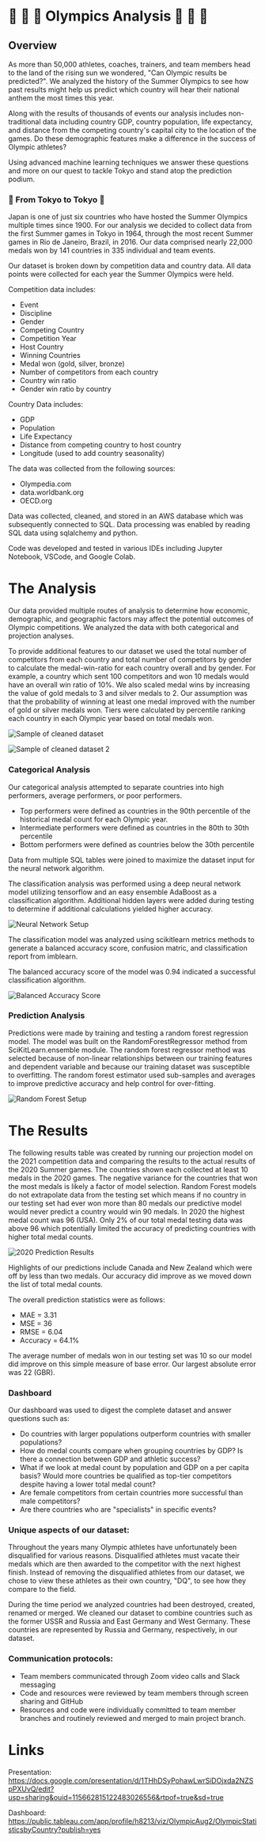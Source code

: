 # :1st_place_medal: :2nd_place_medal: :3rd_place_medal: Olympics Analysis :1st_place_medal: :2nd_place_medal: :3rd_place_medal:

## Overview
As more than 50,000 athletes, coaches, trainers, and team members head to the land of the rising sun we wondered, "Can Olympic results be predicted?". We analyzed the history of the Summer Olympics to see how past results might help us predict which country will hear their national anthem the most times this year. 

Along with the results of thousands of events our analysis includes non-traditional data including country GDP, country population, life expectancy, and distance from the competing country's capital city to the location of the games. Do these demographic features make a difference in the success of Olympic athletes?

Using advanced machine learning techniques we answer these questions and more on our quest to tackle Tokyo and stand atop the prediction podium. 

### 🎌 From Tokyo to Tokyo 🎌

Japan is one of just six countries who have hosted the Summer Olympics multiple times since 1900. For our analysis we decided to collect data from the first Summer games in Tokyo in 1964, through the most recent Summer games in Rio de Janeiro, Brazil, in 2016. Our data comprised nearly 22,000 medals won by 141 countries in 335 individual and team events.

Our dataset is broken down by competition data and country data. All data points were collected for each year the Summer Olympics were held.

Competition data includes:
* Event 
* Discipline
* Gender
* Competing Country 
* Competition Year
* Host Country
* Winning Countries
* Medal won (gold, silver, bronze)
* Number of competitors from each country
* Country win ratio
* Gender win ratio by country

Country Data includes:

* GDP
* Population
* Life Expectancy
* Distance from competing country to host country
* Longitude (used to add country seasonality)

The data was collected from the following sources:
* Olympedia.com
* data.worldbank.org
* OECD.org

Data was collected, cleaned, and stored in an AWS database which was subsequently connected to SQL. Data processing was enabled by reading SQL data using sqlalchemy and python. 

Code was developed and tested in various IDEs including Jupyter Notebook, VSCode, and Google Colab.

# The Analysis

Our data provided multiple routes of analysis to determine how economic, demographic, and geographic factors may affect the potential outcomes of Olympic competitions. We analyzed the data with both categorical and projection analyses. 

To provide additional features to our dataset we used the total number of competitors from each country and total number of competitors by gender to calculate the medal-win-ratio for each country overall and by gender. For example, a country which sent 100 competitors and won 10 medals would have an overall win ratio of 10%. We also scaled medal wins by increasing the value of gold medals to 3 and silver medals to 2. Our assumption was that the probability of winning at least one medal improved with the number of gold or silver medals won. Tiers were calculated by percentile ranking each country in each Olympic year based on total medals won. 

![Sample of cleaned dataset](Trey_Graham/README_resources/reg_data_!.PNG)

![Sample of cleaned dataset 2](Trey_Graham/README_resources/reg_data_2.PNG)


### Categorical Analysis
Our categorical analysis attempted to separate countries into high performers, average performers, or poor performers. 

* Top performers were defined as countries in the 90th percentile of the historical medal count for each Olympic year.
* Intermediate performers were defined as countries in the 80th to 30th percentile
* Bottom performers were defined as countries below the 30th percentile

Data from multiple SQL tables were joined to maximize the dataset input for the neural network algorithm.

The classification analysis was performed using a deep neural network model utilizing tensorflow and an easy ensemble AdaBoost as a classification algorithm. Additional hidden layers were added during testing to determine if additional calculations yielded higher accuracy. 

![Neural Network Setup](Trey_Graham/README_resources/nn_setup.PNG)

The classification model was analyzed using scikitlearn metrics methods to generate a balanced accuracy score, confusion matric, and classification report from imblearn. 

The balanced accuracy score of the model was 0.94 indicated a successful classification algorithm.

![Balanced Accuracy Score](Trey_Graham/README_resources/nn_score.PNG)


### Prediction Analysis
Predictions were made by training and testing a random forest regression model. The model was built on the RandomForestRegressor method from SciKitLearn.ensemble module. The random forest regressor method was selected because of non-linear relationships between our training features and dependent variable and because our training dataset was susceptible to overfitting. The random forest estimator used sub-samples and averages to improve predictive accuracy and help control for over-fitting.

![Random Forest Setup](Trey_Graham/README_resources/rf_setup.PNG)

# The Results

The following results table was created by running our projection model on the 2021 competition data and comparing the results to the actual results of the 2020 Summer games. The countries shown each collected at least 10 medals in the 2020 games. The negative variance for the countries that won the most medals is likely a factor of model selection. Random Forest models do not extrapolate data from the testing set which means if no country in our testing set had ever won more than 80 medals our predictive model would never predict a country would win 90 medals. In 2020 the highest medal count was 96 (USA). Only 2% of our total medal testing data was above 96 which potentially limited the accuracy of predicting countries with higher total medal counts. 

![2020 Prediction Results](Trey_Graham/README_resources/2020%predictions.PNG)


Highlights of our predictions include Canada and New Zealand which were off by less than two medals. Our accuracy did improve as we moved down the list of total medal counts. 

The overall prediction statistics were as follows:
* MAE = 3.31
* MSE = 36
* RMSE = 6.04
* Accuracy = 64.1% 

The average number of medals won in our testing set was 10 so our model did improve on this simple measure of base error. Our largest absolute error was 22 (GBR). 

### Dashboard
Our dashboard was used to digest the complete dataset and answer questions such as: 
* Do countries with larger populations outperform countries with smaller populations?
* How do medal counts compare when grouping countries by GDP? Is there a connection between GDP and athletic success?
* What if we look at medal count by population and GDP on a per capita basis? Would more countries be qualified as top-tier competitors despite having a lower total medal count?
* Are female competitors from certain countries more successful than male competitors?  
* Are there countries who are "specialists" in specific events?

### Unique aspects of our dataset:

Throughout the years many Olympic athletes have unfortunately been disqualified for various reasons. Disqualified athletes must vacate their medals which are then awarded to the competitor with the next highest finish. Instead of removing the disqualified athletes from our dataset, we chose to view these athletes as their own country, "DQ", to see how they compare to the field.   

During the time period we analyzed countries had been destroyed, created, renamed or merged. We cleaned our dataset to combine countries such as the former USSR and Russia and East Germany and West Germany. These countries are represented by Russia and Germany, respectively, in our dataset.

### Communication protocols:
* Team members communicated through Zoom video calls and Slack messaging
* Code and resources were reviewed by team members through screen sharing and GitHub
* Resources and code were individually committed to team member branches and routinely reviewed and merged to main project branch. 

# Links

Presentation: https://docs.google.com/presentation/d/1THhDSyPohawLwrSiDOjxda2NZSpPXUvQ/edit?usp=sharing&ouid=115662815122483026556&rtpof=true&sd=true

Dashboard: https://public.tableau.com/app/profile/h8213/viz/OlympicAug2/OlympicStatisticsbyCountry?publish=yes
